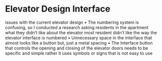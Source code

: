 # Elevator Design Interface 

issues with the current elevator design
•	The numbering system is confusing, so I conducted a research asking residents in the apartment what they didn’t like about the elevator   most resident didn’t like the way the elevator interface is numbered
•	Unnecessary space in the interface that almost looks like a button but, just a metal spacing 
•	The Interface button that controls the opening and closing of the elevator doors needs to be specific and simple rather it uses symbols   or signs that is not easy to use 
